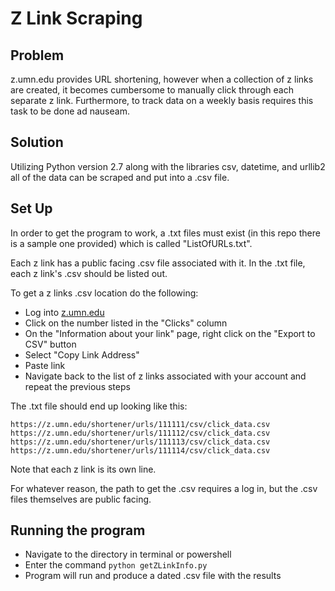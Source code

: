 # Z Link Scraping

## Problem
z.umn.edu provides URL shortening, however when a collection of z links are created, it becomes cumbersome to manually click through each separate z link. Furthermore, to track data on a weekly basis requires this task to be done ad nauseam. 


## Solution
Utilizing Python version 2.7 along with the libraries csv, datetime, and urllib2 all of the data can be scraped and put into a .csv file.

## Set Up

In order to get the program to work, a .txt files must exist (in this repo there is a sample one provided) which is called "ListOfURLs.txt". 

Each z link has a public facing .csv file associated with it. In the .txt file, each z link's .csv should be listed out. 

To get a z links .csv location do the following:

* Log into [z.umn.edu](z.umn.edu)
* Click on the number listed in the "Clicks" column  
* On the "Information about your link" page, right click on the "Export to CSV" button
* Select "Copy Link Address"
* Paste link 
* Navigate back to the list of z links associated with your account and repeat the previous steps

The .txt file should end up looking like this:

```
https://z.umn.edu/shortener/urls/111111/csv/click_data.csv
https://z.umn.edu/shortener/urls/111112/csv/click_data.csv
https://z.umn.edu/shortener/urls/111113/csv/click_data.csv
https://z.umn.edu/shortener/urls/111114/csv/click_data.csv

```
Note that each z link is its own line.

For whatever reason, the path to get the .csv requires a log in, but the .csv files themselves are public facing.

## Running the program

* Navigate to the directory in terminal or powershell
* Enter the command `python getZLinkInfo.py`
* Program will run and produce a dated .csv file with the results




